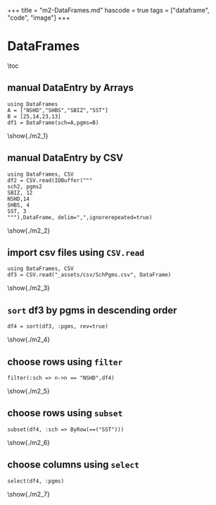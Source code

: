 +++
title = "m2-DataFrames.md"
hascode = true
tags = ["dataframe", "code", "image"]
+++

# DataFrames

\toc

## manual DataEntry by Arrays

```julia:./m2_1
using DataFrames
A = ["NSHD","SHBS","SBIZ","SST"]
B = [25,14,23,13]
df1 = DataFrame(sch=A,pgms=B)
```

\show{./m2_1}

## manual DataEntry by CSV

```julia:./m2_2
using DataFrames, CSV
df2 = CSV.read(IOBuffer("""
sch2, pgms2
SBIZ, 12
NSHD,14
SHBS, 4
SST, 3
"""),DataFrame, delim=",",ignorerepeated=true)
```

\show{./m2_2}

## import csv files using `CSV.read`

<!-- SchPgms.csv is in the _assets/scripts foldern -->

```julia:./m2_3
using DataFrames, CSV
df3 = CSV.read("_assets/csv/SchPgms.csv", DataFrame)
```

\show{./m2_3}

## `sort` df3 by pgms in descending order

```julia:./m2_4
df4 = sort(df3, :pgms, rev=true)
```

\show{./m2_4}

## choose rows using `filter` 
```julia:./m2_5
filter(:sch => n->n == "NSHD",df4)
```
\show{./m2_5}

## choose rows using `subset`
```julia:./m2_6
subset(df4, :sch => ByRow(==("SST")))
```
\show{./m2_6}

## choose columns using `select`
```julia:./m2_7
select(df4, :pgms)
```
\show{./m2_7}